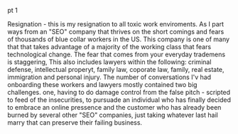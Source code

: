 pt 1

Resignation - this is my resignation to all toxic work enviroments. As I part
ways from an "SEO" company that thrives on the short comings and fears of
thousands of blue collar workers in the US. This company is one of many that that
takes advantage of a majority of the working class that fears technological
change. The fear that comes from your everyday trademens is staggering, This also includes lawyers within the following: criminal defense, intellectual properyt, family law, coporate law, family, real estate, immigration and personal injury. The number of conversations I'v had onboarding these workers and lawyers mostly contained two big challenges. one, having to do damage control from the false pitch - scripted to feed of the insecurities, to pursuade an individual who has finally decided to embrace an online pressence and the customer who has already been burned by several other "SEO" companies, just taking whatever last hail marry that can preserve their failing business. 